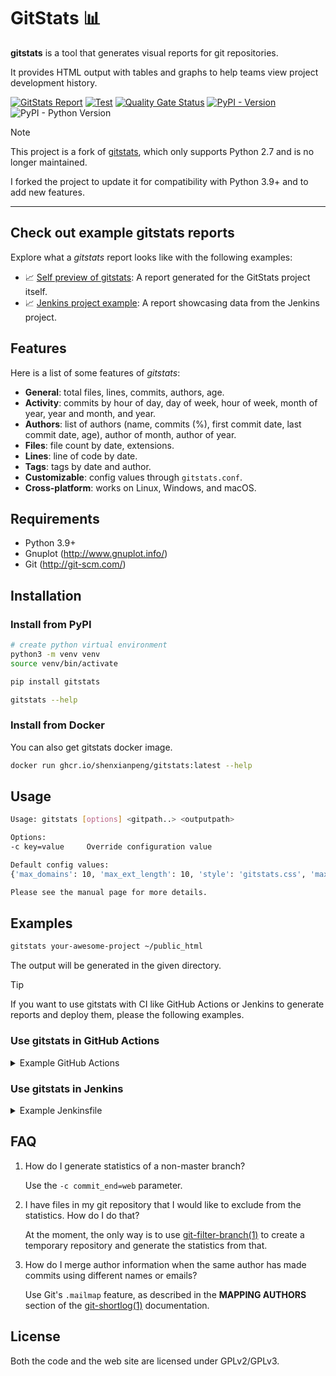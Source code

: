 # GitStats 📊

**gitstats** is a tool that generates visual reports for git repositories.

It provides HTML output with tables and graphs to help teams view project development history.

<!--[![PyPI - Downloads](https://img.shields.io/pypi/dm/gitstats?color=blue)](https://pypistats.org/packages/gitstats)-->
[![GitStats Report](https://img.shields.io/badge/GitStats_Report-yes-lightgreen?style=flat&&logo=git&&logoColor=white)](https://shenxianpeng.github.io/gitstats/index.html)
[![Test](https://github.com/shenxianpeng/gitstats/actions/workflows/test.yml/badge.svg)](https://github.com/shenxianpeng/gitstats/actions/workflows/test.yml)
[![Quality Gate Status](https://sonarcloud.io/api/project_badges/measure?project=shenxianpeng_gitstats&metric=alert_status)](https://sonarcloud.io/summary/new_code?id=shenxianpeng_gitstats)
[![PyPI - Version](https://img.shields.io/pypi/v/gitstats?color=blue)](https://pypi.org/project/gitstats/)
![PyPI - Python Version](https://img.shields.io/pypi/pyversions/gitstats)

> [!NOTE]
> This project is a fork of [gitstats](https://github.com/hoxu/gitstats), which only supports Python 2.7 and is no longer maintained.
>
> I forked the project to update it for compatibility with Python 3.9+ and to add new features.

---

## Check out example gitstats reports

Explore what a _gitstats_ report looks like with the following examples:

* 📈 [Self preview of gitstats](https://shenxianpeng.github.io/gitstats/index.html): A report generated for the GitStats project itself.
* 📈 [Jenkins project example](https://shenxianpeng.github.io/gitstats/examples/jenkins/files.html): A report showcasing data from the Jenkins project.

## Features

Here is a list of some features of _gitstats_:

* **General**: total files, lines, commits, authors, age.
* **Activity**: commits by hour of day, day of week, hour of week, month of year, year and month, and year.
* **Authors**: list of authors (name, commits (%), first commit date, last commit date, age), author of month, author of year.
* **Files**: file count by date, extensions.
* **Lines**: line of code by date.
* **Tags**: tags by date and author.
* **Customizable**: config values through `gitstats.conf`.
* **Cross-platform**: works on Linux, Windows, and macOS.

## Requirements

- Python 3.9+
- Gnuplot (http://www.gnuplot.info/)
- Git (http://git-scm.com/)

## Installation

### Install from PyPI

```bash
# create python virtual environment
python3 -m venv venv
source venv/bin/activate

pip install gitstats

gitstats --help
```

### Install from Docker

You can also get gitstats docker image.

```bash
docker run ghcr.io/shenxianpeng/gitstats:latest --help
```

## Usage

```bash
Usage: gitstats [options] <gitpath..> <outputpath>

Options:
-c key=value     Override configuration value

Default config values:
{'max_domains': 10, 'max_ext_length': 10, 'style': 'gitstats.css', 'max_authors': 20, 'authors_top': 5, 'commit_begin': '', 'commit_end': 'HEAD', 'linear_linestats': 1, 'project_name': '', 'processes': 8, 'start_date': ''}

Please see the manual page for more details.

```

## Examples

```bash
gitstats your-awesome-project ~/public_html
```

The output will be generated in the given directory.

> [!TIP]
> If you want to use gitstats with CI like GitHub Actions or Jenkins to generate reports and deploy them, please the following examples.

### Use gitstats in GitHub Actions

<details>
<summary>Example GitHub Actions</summary>

Use gitstats in GitHub Actions to generate reports and deploy them to GitHub Pages.

```yaml
name: GitStats Preview

on:
  cron:
    - cron: '0 0 * * 0'  # Run at every sunday at 00:00
  workflow_dispatch:

jobs:
  build:
    runs-on: ubuntu-latest

    steps:
    - name: Checkout Repository
      uses: actions/checkout@v4
      with:
        fetch-depth: 0 # get all history.

    - name: Install Dependencies
      run: |
        sudo apt-get update
        sudo apt-get install -y gnuplot

    - name: Generate GitStats Report
      run: |
        pipx install gitstats
        gitstats . gitstats-report

    - name: Deploy to GitHub Pages for view
      uses: peaceiris/actions-gh-pages@v4
      with:
        github_token: ${{ secrets.GITHUB_TOKEN }}
        publish_dir: gitstats-report
```
</details>

### Use gitstats in Jenkins

<details>
<summary>Example Jenkinsfile</summary>

Use gitstats in Jenkins to generate reports and publish them to Jenkins server.

```groovy
pipeline {
    agent any
    options {
        cron('0 0 * * 0')  // Run at every sunday at 00:00
    }
    stages {
        stage('Generate GitStats Report') {
            steps {
                checkout scm
                sh '''
                python3 -m venv venv
                source venv/bin/activate
                pip install gitstats
                gitstats . gitstats-report
                '''
            }
        }
        stage('Publish GitStats Report') {
            steps {
                publishHTML([allowMissing: false, alwaysLinkToLastBuild: true, keepAll: true, reportDir: 'gitstats-report', reportFiles: 'index.html', reportName: 'GitStats Report'])
            }
        }
    }
    post {
        always {
            cleanWs()
        }
    }
}
```
</details>

## FAQ

1. How do I generate statistics of a non-master branch?

    Use the `-c commit_end=web` parameter.

2. I have files in my git repository that I would like to exclude from the statistics. How do I do that?

    At the moment, the only way is to use [git-filter-branch(1)](https://git-scm.com/docs/git-filter-branch) to create a temporary repository and generate the statistics from that.

3. How do I merge author information when the same author has made commits using different names or emails?

    Use Git's `.mailmap` feature, as described in the **MAPPING AUTHORS** section of the [git-shortlog(1)](https://git-scm.com/docs/git-shortlog) documentation.

## License

Both the code and the web site are licensed under GPLv2/GPLv3.
